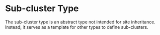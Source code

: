 # Sub-cluster Type

The sub-cluster type is an abstract type not intended for site inheritance.
Instead, it serves as a template for other types to define sub-clusters.

